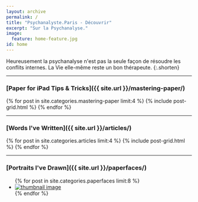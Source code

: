 ```yaml
---
layout: archive
permalink: /
title: "Psychanalyste.Paris - Découvrir"
excerpt: "Sur la Psychanalyse."
image:
  feature: home-feature.jpg
id: home
---
```


Heureusement la psychanalyse n'est pas la seule façon de résoudre les conflits internes. La Vie elle-même reste un bon thérapeute.
{:.shorten}

---

### [Paper for iPad Tips & Tricks]({{ site.url }}/mastering-paper/)

<div class="tiles">
{% for post in site.categories.mastering-paper limit:4 %}
	{% include post-grid.html %}
{% endfor %}
</div><!-- /.tiles -->

---

### [Words I've Written]({{ site.url }}/articles/)

<div class="tiles">
{% for post in site.categories.articles limit:4 %}
  {% include post-grid.html %}
{% endfor %}
</div><!-- /.tiles -->

---

### [Portraits I've Drawn]({{ site.url }}/paperfaces/)

<ul class="th-grid-full">
{% for post in site.categories.paperfaces limit:8 %}
  <li><a href="{{ site.url }}{{ post.url }}" title="{{ post.title }}"><img src="{{ site.url }}/images/{{ post.image.thumb }}" alt="thumbnail image"></a></li>
{% endfor %}
</ul>